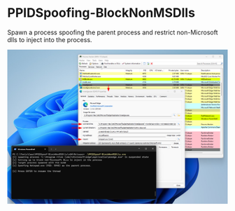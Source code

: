 # PPIDSpoofing-BlockNonMSDlls
Spawn a process spoofing the parent process and restrict non-Microsoft dlls to inject into the process.

![](ppid-spoofing.png)
